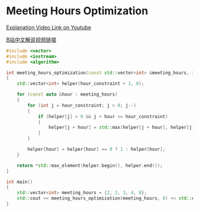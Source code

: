 # Meeting Hours Optimization

[Explanation Video Link on Youtube](https://youtu.be/aLRX54L6g1s)

[B站中文解说视频链接](https://www.bilibili.com/video/BV1dS4y1r7L6/)

```cpp
#include <vector>
#include <iostream>
#include <algorithm>

int meeting_hours_optimization(const std::vector<int> &meeting_hours, int hour_constraint)
{
    std::vector<int> helper(hour_constraint + 1, 0);

    for (const auto &hour : meeting_hours)
    {
        for (int j = hour_constraint; j > 0; j--)
        {
            if (helper[j] > 0 && j + hour <= hour_constraint)
            {
                helper[j + hour] = std::max(helper[j + hour], helper[j] + 1);
            }
        }

        helper[hour] = helper[hour] == 0 ? 1 : helper[hour];
    }

    return *std::max_element(helper.begin(), helper.end());
}

int main()
{
    std::vector<int> meeting_hours = {2, 2, 3, 4, 8};
    std::cout << meeting_hours_optimization(meeting_hours, 8) << std::endl;
}
```
